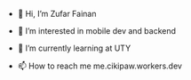 - 👋 Hi, I’m Zufar Fainan
- 👀 I’m interested in mobile dev and backend
- 🌱 I’m currently learning at UTY

- 📫 How to reach me me.cikipaw.workers.dev

<!---
cikipawyeye/cikipawyeye is a ✨ special ✨ repository because its `README.md` (this file) appears on your GitHub profile.
You can click the Preview link to take a look at your changes.
--->
